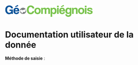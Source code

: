 ![picto](/doc/img/Logo_web-GeoCompiegnois.png)

# Documentation utilisateur de la donnée #

**Méthode de saisie** :
